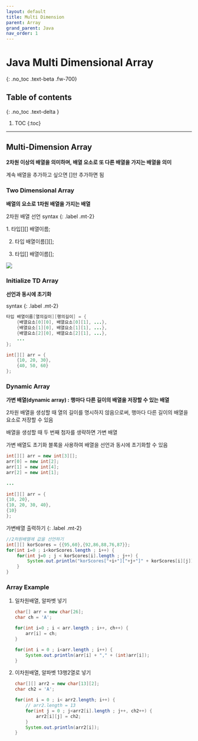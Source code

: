 ```yaml
---
layout: default
title: Multi Dimension
parent: Array
grand_parent: Java
nav_order: 1
---
```


# Java Multi Dimensional Array
{: .no_toc .text-beta .fw-700}

## Table of contents
{: .no_toc .text-delta }

1. TOC
{:toc}

---

## Multi-Dimension Array

**2차원 이상의 배열을 의미하며, 배열 요소로 또 다른 배열을 가지는 배열을 의미**

계속 배열을 추가하고 싶으면 []만 추가하면 됨

### Two Dimensional Array

**배열의 요소로 1차원 배열을 가지는 배열**

2차원 배열 선언 syntax
{: .label .mt-2}
<div class="code-example" markdown="1">
1. 타입[][] 배열이름;

2. 타입 배열이름[][];

3. 타입[] 배열이름[];
</div>

![](https://gekdev.github.io/docs/java/array/example/img_java_array23.png)

### Initialize TD Array

**선언과 동시에 초기화**

syntax
{: .label .mt-2}
```java
타입 배열이름[열의길이][행의길이] = {
    {배열요소[0][0], 배열요소[0][1], ...},
    {배열요소[1][0], 배열요소[1][1], ...},
    {배열요소[2][0], 배열요소[2][1], ...},
    ...
};
```
```java
int[][] arr = {
    {10, 20, 30},
    {40, 50, 60}
};
```

### Dynamic Array

**가변 배열(dynamic array) : 행마다 다른 길이의 배열을 저장할 수 있는 배열**

2차원 배열을 생성할 때 열의 길이를 명시하지 않음으로써, 행마다 다른 길이의 배열을 요소로 저장할 수 있음

배열을 생성할 때 두 번째 첨자를 생략하면 가변 배열

가변 배열도 초기화 블록을 사용하여 배열을 선언과 동시에 초기화할 수 있음

```java
int[][] arr = new int[3][];
arr[0] = new int[2];
arr[1] = new int[4];
arr[2] = new int[1];

...
    
int[][] arr = {
{10, 20},
{10, 20, 30, 40},
{10}
};
```

가변배열 출력하기
{: .label .mt-2}
```java
//2차원배열에 값을 선언하기
int[][] korScores = {{95,60},{92,86,88,76,87}};
for(int i=0 ; i<korScores.length ; i++) {
    for(int j=0 ; j < korScores[i].length ; j++) {
        System.out.println("korScores["+i+"]["+j+"]" + korScores[i][j]);
    }
}
```

### Array Example

1. 일차원배열, 알파벳 넣기

    ```java
    char[] arr = new char[26];
    char ch = 'A';

    for(int i=0 ; i < arr.length ; i++, ch++) {
        arr[i] = ch;
    }

    for(int i = 0 ; i<arr.length ; i++) {
        System.out.println(arr[i] + "," + (int)arr[i]);
    }
    ```

2. 이차원배열, 알파벳 13행2열로 넣기

    ```java
    char[][] arr2 = new char[13][2];
    char ch2 = 'A';

    for(int i = 0 ; i< arr2.length; i++) {
        // arr2.length = 13
        for(int j = 0 ; j<arr2[i].length ; j++, ch2++) {
            arr2[i][j] = ch2;
        }
        System.out.println(arr2[i]);
    }
    ```
